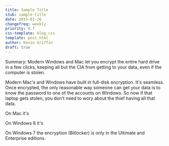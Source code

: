 ```yaml
---
title: Sample Title
stub: sample-title
date: 2015-01-26
changefreq: weekly
priority: 0.7
css-template: blog.css
template: post.html
author: Kevin Griffin
draft: true
---
```


Summary: Modern Windows and Mac let you encrypt the entire hard drive in a few clicks, keeping all but the CIA from getting to your data, even if the computer is stolen.


Modern Mac's and Windows have built in full-disk encryption. It's seamless. Once encrypted, the only reasonable way someone can get your data is to know the password to one of the accounts on Windows. So now if that laptop gets stolen, you don't need to wory about the thief having all that data.

On Mac it's

On Windows 8 it's

On Windows 7 the encryption (Bitlocker) is only in the Ultimate and Enterprise editions.
